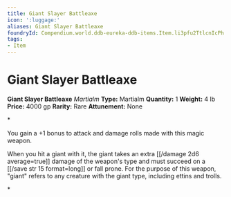 ```yaml
---
title: Giant Slayer Battleaxe
icon: ':luggage:'
aliases: Giant Slayer Battleaxe
foundryId: Compendium.world.ddb-eureka-ddb-items.Item.li3pfu2TtlcnIcPh
tags:
- Item
---
```


# Giant Slayer Battleaxe

**Giant Slayer Battleaxe**
_Martialm_
**Type:** Martialm
**Quantity:** 1
**Weight:** 4 lb
**Price:** 4000 gp
**Rarity:** Rare
**Attunement:** None

*<p>You gain a +1 bonus to attack and damage rolls made with this magic weapon.

When you hit a giant with it, the giant takes an extra  [[/damage 2d6 average=true]] damage of the weapon's type and must succeed on a [[/save str 15 format=long]] or fall prone. For the purpose of this weapon, "giant" refers to any creature with the giant type, including ettins and trolls.</p>*